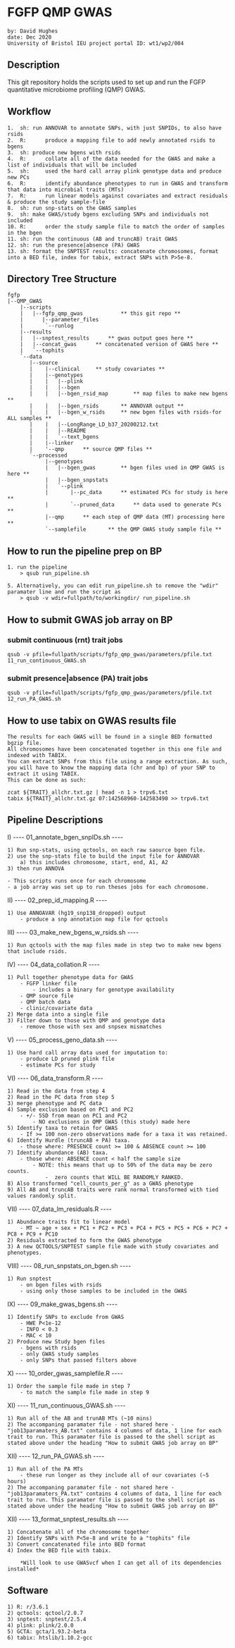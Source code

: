 # FGFP QMP GWAS
	by: David Hughes
	date: Dec 2020
	University of Bristol IEU project portal ID: wt1/wp2/004

## Description

This git repository holds the scripts used to set up and run the FGFP quantitative microbiome profiling (QMP) GWAS. 

## Workflow

	1.  sh:	run ANNOVAR to annotate SNPs, with just SNPIDs, to also have rsids
	2.  R:		produce a mapping file to add newly annotated rsids to bgens
	3.  sh:	produce new bgens with rsids
	4.  R:		collate all of the data needed for the GWAS and make a list of individuals that will be included
	5.  sh: 	used the hard call array plink genotype data and produce new PCs
	6.  R:		identify abundance phenotypes to run in GWAS and transform that data into microbial traits (MTs)
	7.  R:		run linear models against covariates and extract residuals & produce the study sample-file
	8.  sh:	run snp-stats on the GWAS samples
	9.  sh:	make GWAS/study bgens excluding SNPs and individuals not included
	10. R:		order the study sample file to match the order of samples in the bgen
	11. sh:	run the continuous (AB and truncAB) trait GWAS
	12. sh:	run the presence|absence (PA) GWAS
	13. sh:	format the SNPTEST results: concatenate chromosomes, format into a BED file, index for tabix, extract SNPs with P>5e-8.
	 

## Directory Tree Structure

	fgfp
	|--QMP_GWAS
		|--scripts
		|	|--fgfp_qmp_gwas			** this git repo **
		|	   |--parameter_files
		|		`--runlog
		|--results
		|  	|--snptest_results		** gwas output goes here **
		|	|--concat_gwas		** concatenated version of GWAS here **
		|	`--tophits
		`--data
		   |--source
		   |	|--clinical		** study covariates **
		   |	|--genotypes
		   |	|   |--plink		
		   |	|   |--bgen
		   |	|   |--bgen_rsid_map		** map files to make new bgens **
		   |	|   |--bgen_rsids		** ANNOVAR output ** 
		   |	|   |--bgen_w_rsids		** new bgen files with rsids-for ALL samples **
		   |	|   |--LongRange_LD_b37_20200212.txt
		   |	|   |--README
		   |    |   `--text_bgens
		   |	|--linker
		   |    '--qmp		** source QMP files **
		   `--processed
				|--genotypes
				|   |--bgen_gwas		** bgen files used in QMP GWAS is here **
				|   |--bgen_snpstats
				|   `--plink
				|		|--pc_data		** estimated PCs for study is here **
				|		`--pruned_data		** data used to generate PCs **
				|--qmp		** each step of QMP data (MT) processing here **
				`--samplefile		** the QMP GWAS study sample file **
				

## How to run the pipeline prep on BP
	1. run the pipeline
		> qsub run_pipeline.sh
	
	5. Alternatively, you can edit run_pipeline.sh to remove the "wdir" paramater line and run the script as
		> qsub -v wdir=fullpath/to/workingdir/ run_pipeline.sh


## How to submit GWAS job array on BP

### submit continuous (rnt) trait jobs 
	qsub -v pfile=fullpath/scripts/fgfp_qmp_gwas/parameters/pfile.txt 11_run_continuous_GWAS.sh

### submit presence|absence (PA) trait jobs
	qsub -v pfile=fullpath/scripts/fgfp_qmp_gwas/parameters/pfile.txt 12_run_PA_GWAS.sh


## How to use tabix on GWAS results file

	The results for each GWAS will be found in a single BED formatted bgzip file.
	All chromosomes have been concatenated together in this one file and indexed with TABIX.
	You can extract SNPs from this file using a range extraction. As such, you will have to know the mapping data (chr and bp) of your SNP to extract it using TABIX. 
	This can be done as such:

	zcat ${TRAIT}_allchr.txt.gz | head -n 1 > trpv6.txt
	tabix ${TRAIT}_allchr.txt.gz 07:142568960-142583490 >> trpv6.txt

## Pipeline Descriptions

I) ---- 01_annotate_bgen_snpIDs.sh ----

	1) Run snp-stats, using qctools, on each raw saource bgen file. 
	2) use the snp-stats file to build the input file for ANNOVAR
		a) this includes chromosome, start, end, A1, A2
	3) then run ANNOVA
	
	- This scripts runs once for each chromosome
	- a job array was set up to run theses jobs for each chromosome. 

II) ---- 02_prep_id_mapping.R ----

	1) Use ANNOAVAR (hg19_snp138_dropped) output
		- produce a snp annotation map file for qctools

III) ---- 03_make_new_bgens_w_rsids.sh ----

	1) Run qctools with the map files made in step two to make new bgens that include rsids.

IV) ---- 04_data_collation.R ----

	1) Pull together phenotype data for GWAS
		- FGFP linker file
			- includes a binary for genotype availability
		- QMP source file
		- QMP batch data
		- clinic/covariate data
	2) Merge data into a single file
	3) Filter down to those with QMP and genotype data
		- remove those with sex and snpsex mismatches

V) ---- 05_process_geno_data.sh ----

	1) Use hard call array data used for imputation to:
		- produce LD pruned plink file
		- estimate PCs for study

VI) ---- 06_data_transform.R ----

	1) Read in the data from step 4
	2) Read in the PC data from step 5
	3) merge phenotype and PC data
	4) Sample exclusion based on PC1 and PC2
		- +/- 5SD from mean on PC1 and PC2
			- NO exclusions in QMP GWAS (this study) made here
	5) Identify taxa to retain for GWAS
		- If >= 100 non-zero observations made for a taxa it was retained.
	6) Identify Hurdle (truncAB + PA) taxa.
		- those where: PRESENCE count >= 100 & ABSENCE count >= 100
	7) Identify abundance (AB) taxa.
		- those where: ABSENCE count < half the sample size
			- NOTE: this means that up to 50% of the data may be zero counts.
				-  zero counts that WILL BE RANDOMLY RANKED.
	8) Also transformed "cell_counts_per_g" as a GWAS phenotype
	9) All AB and truncAB traits were rank normal transformed with tied values randomly split.

VII) ---- 07_data_lm_residuals.R ----

	1) Abundance traits fit to linear model
		- MT ~ age + sex + PC1 + PC2 + PC3 + PC4 + PC5 + PC5 + PC6 + PC7 + PC8 + PC9 + PC10
	2) Residuals extracted to form the GWAS phenotype
	3) A new QCTOOLS/SNPTEST sample file made with study covariates and phenotypes. 

VIII) ---- 08_run_snpstats_on_bgen.sh ----

	1) Run snptest 
		- on bgen files with rsids
		- using only those samples to be included in the GWAS

IX) ---- 09_make_gwas_bgens.sh ----

	1) Identify SNPs to exclude from GWAS
		- HWE P<1e-12
		- INFO < 0.3
		- MAC < 10
	2) Produce new Study bgen files
		- bgens with rsids
		- only GWAS study samples
		- only SNPs that passed filters above
		
X) ---- 10_order_gwas_samplefile.R ----

	1) Order the sample file made in step 7 
		- to match the sample file made in step 9

XI) ---- 11_run_continuous_GWAS.sh ----

	1) Run all of the AB and trunAB MTs (~10 mins)
	2) The accompaning paramater file - not shared here - "job13paramaters_AB.txt" contains 4 columns of data, 1 line for each trait to run. This paramater file is passed to the shell script as stated above under the heading "How to submit GWAS job array on BP"

XII) ---- 12_run_PA_GWAS.sh ----

	1) Run all of the PA MTs
		- these run longer as they include all of our covariates (~5 hours)
	2) The accompaning paramater file - not shared here -"job13paramaters_PA.txt" contains 4 columns of data, 1 line for each trait to run. This paramater file is passed to the shell script as stated above under the heading "How to submit GWAS job array on BP"

XII) ---- 13_format_snptest_results.sh ----

	1) Concatenate all of the chromosome together
	2) Identify SNPs with P<5e-8 and write to a "tophits" file
	3) Convert concatenated file into BED format
	4) Index the BED file with tabix. 
	
		*Will look to use GWASvcf when I can get all of its dependencies installed* 


## Software

	1) R: r/3.6.1
	2) qctools: qctool/2.0.7
	3) snptest: snptest/2.5.4
	4) plink: plink/2.0.0
	5) GCTA: gcta/1.93.2-beta
	6) tabix: htslib/1.10.2-gcc